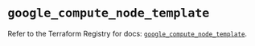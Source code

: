 # `google_compute_node_template`

Refer to the Terraform Registry for docs: [`google_compute_node_template`](https://registry.terraform.io/providers/hashicorp/google/6.3.0/docs/resources/compute_node_template).
